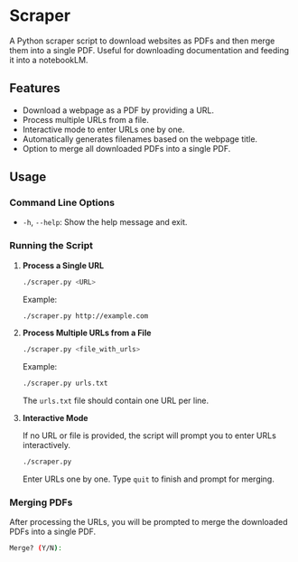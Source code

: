 # Scraper

A Python scraper script to download websites as PDFs and then merge them into a single PDF.
Useful for downloading documentation and feeding it into a notebookLM.

## Features

-   Download a webpage as a PDF by providing a URL.
-   Process multiple URLs from a file.
-   Interactive mode to enter URLs one by one.
-   Automatically generates filenames based on the webpage title.
-   Option to merge all downloaded PDFs into a single PDF.

## Usage

### Command Line Options

-   `-h`, `--help`: Show the help message and exit.

### Running the Script

1. **Process a Single URL**

    ```sh
    ./scraper.py <URL>
    ```

    Example:

    ```sh
    ./scraper.py http://example.com
    ```

2. **Process Multiple URLs from a File**

    ```sh
    ./scraper.py <file_with_urls>
    ```

    Example:

    ```sh
    ./scraper.py urls.txt
    ```

    The `urls.txt` file should contain one URL per line.

3. **Interactive Mode**

    If no URL or file is provided, the script will prompt you to enter URLs interactively.

    ```sh
    ./scraper.py
    ```

    Enter URLs one by one. Type `quit` to finish and prompt for merging.

### Merging PDFs

After processing the URLs, you will be prompted to merge the downloaded PDFs into a single PDF.

```sh
Merge? (Y/N):
```
